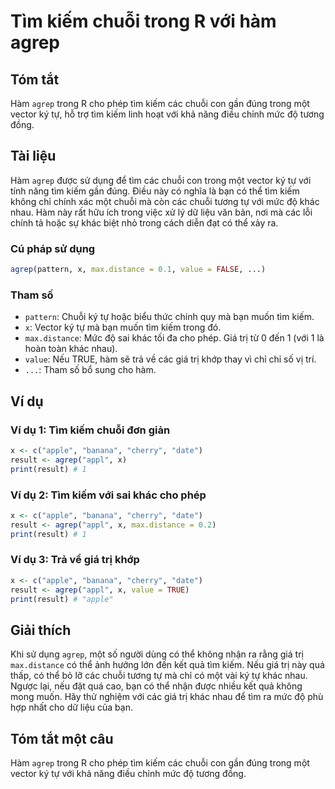 <!--
Meta Description: # Tìm kiếm chuỗi trong R với hàm agrep ## Tóm tắt Hàm `agrep` trong R cho phép tìm kiếm các chuỗi con gần đúng trong một vector ký tự, hỗ trợ tìm kiếm...
Meta Keywords: tìm, kiếm, chuỗi, trong, agrep
-->

# Tìm kiếm chuỗi trong R với hàm agrep

## Tóm tắt
Hàm `agrep` trong R cho phép tìm kiếm các chuỗi con gần đúng trong một vector ký tự, hỗ trợ tìm kiếm linh hoạt với khả năng điều chỉnh mức độ tương đồng.

## Tài liệu
Hàm `agrep` được sử dụng để tìm các chuỗi con trong một vector ký tự với tính năng tìm kiếm gần đúng. Điều này có nghĩa là bạn có thể tìm kiếm không chỉ chính xác một chuỗi mà còn các chuỗi tương tự với mức độ khác nhau. Hàm này rất hữu ích trong việc xử lý dữ liệu văn bản, nơi mà các lỗi chính tả hoặc sự khác biệt nhỏ trong cách diễn đạt có thể xảy ra.

### Cú pháp sử dụng
```R
agrep(pattern, x, max.distance = 0.1, value = FALSE, ...)
```

### Tham số
- `pattern`: Chuỗi ký tự hoặc biểu thức chính quy mà bạn muốn tìm kiếm.
- `x`: Vector ký tự mà bạn muốn tìm kiếm trong đó.
- `max.distance`: Mức độ sai khác tối đa cho phép. Giá trị từ 0 đến 1 (với 1 là hoàn toàn khác nhau).
- `value`: Nếu TRUE, hàm sẽ trả về các giá trị khớp thay vì chỉ chỉ số vị trí.
- `...`: Tham số bổ sung cho hàm.

## Ví dụ
### Ví dụ 1: Tìm kiếm chuỗi đơn giản
```R
x <- c("apple", "banana", "cherry", "date")
result <- agrep("appl", x)
print(result) # 1
```

### Ví dụ 2: Tìm kiếm với sai khác cho phép
```R
x <- c("apple", "banana", "cherry", "date")
result <- agrep("appl", x, max.distance = 0.2)
print(result) # 1
```

### Ví dụ 3: Trả về giá trị khớp
```R
x <- c("apple", "banana", "cherry", "date")
result <- agrep("appl", x, value = TRUE)
print(result) # "apple"
```

## Giải thích
Khi sử dụng `agrep`, một số người dùng có thể không nhận ra rằng giá trị `max.distance` có thể ảnh hưởng lớn đến kết quả tìm kiếm. Nếu giá trị này quá thấp, có thể bỏ lỡ các chuỗi tương tự mà chỉ có một vài ký tự khác nhau. Ngược lại, nếu đặt quá cao, bạn có thể nhận được nhiều kết quả không mong muốn. Hãy thử nghiệm với các giá trị khác nhau để tìm ra mức độ phù hợp nhất cho dữ liệu của bạn.

## Tóm tắt một câu
Hàm `agrep` trong R cho phép tìm kiếm các chuỗi con gần đúng trong một vector ký tự với khả năng điều chỉnh mức độ tương đồng.